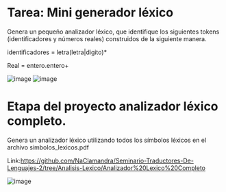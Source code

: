 # Tarea: Mini generador léxico

Genera un pequeño analizador léxico, que identifique los siguientes tokens (identificadores y números reales) construidos de la siguiente manera.

identificadores = letra(letra|digito)*

Real = entero.entero+

![image](https://github.com/NaClamandra/Seminario-Traductores-De-Lenguajes-2/assets/74439320/e529c521-8e5e-4d0d-ac6c-d65e9c491ff3)
![image](https://github.com/NaClamandra/Seminario-Traductores-De-Lenguajes-2/assets/74439320/176c8453-b76c-44c2-851e-0c8e0096a9ea)



# Etapa del proyecto analizador léxico completo.
Genera un analizador léxico utilizando todos los símbolos léxicos en el archivo simbolos_lexicos.pdf

Link:https://github.com/NaClamandra/Seminario-Traductores-De-Lenguajes-2/tree/Analisis-Lexico/Analizador%20Lexico%20Completo

![image](https://github.com/NaClamandra/Seminario-Traductores-De-Lenguajes-2/assets/74439320/c6c63f3e-7fa4-4739-8a5d-a13687cad169)
